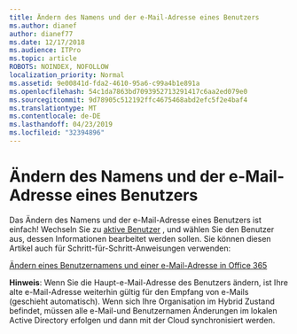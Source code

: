 ```yaml
---
title: Ändern des Namens und der e-Mail-Adresse eines Benutzers
ms.author: dianef
author: dianef77
ms.date: 12/17/2018
ms.audience: ITPro
ms.topic: article
ROBOTS: NOINDEX, NOFOLLOW
localization_priority: Normal
ms.assetid: 9e00841d-fda2-4610-95a6-c99a4b1e891a
ms.openlocfilehash: 54c1da7863bd7093952713291417c6aa2ed079e0
ms.sourcegitcommit: 9d78905c512192ffc4675468abd2efc5f2e4baf4
ms.translationtype: MT
ms.contentlocale: de-DE
ms.lasthandoff: 04/23/2019
ms.locfileid: "32394896"
---
```

# <a name="change-a-users-name-and-email-address"></a>Ändern des Namens und der e-Mail-Adresse eines Benutzers

Das Ändern des Namens und der e-Mail-Adresse eines Benutzers ist einfach! Wechseln Sie zu [aktive Benutzer](https://admin.microsoft.com/Adminportal/Home?source=applauncher#/users) , und wählen Sie den Benutzer aus, dessen Informationen bearbeitet werden sollen. Sie können diesen Artikel auch für Schritt-für-Schritt-Anweisungen verwenden: 
  
[Ändern eines Benutzernamens und einer e-Mail-Adresse in Office 365](https://support.office.com/article/Change-a-user-name-and-email-address-in-Office-365-fb5ac074-e203-4e1f-9843-b9d1a3e03297?wt.mc_id=change_email_AI.aspx)
  
 **Hinweis**: Wenn Sie die Haupt-e-Mail-Adresse des Benutzers ändern, ist Ihre alte e-Mail-Adresse weiterhin gültig für den Empfang von e-Mails (geschieht automatisch). Wenn sich Ihre Organisation im Hybrid Zustand befindet, müssen alle e-Mail-und Benutzernamen Änderungen im lokalen Active Directory erfolgen und dann mit der Cloud synchronisiert werden. 
  


